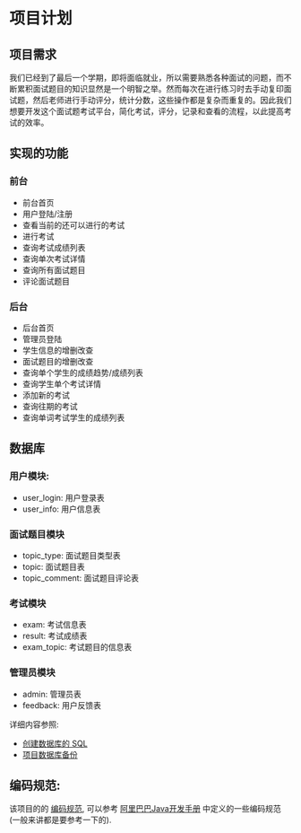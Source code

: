 # 项目计划

## 项目需求
我们已经到了最后一个学期，即将面临就业，所以需要熟悉各种面试的问题，而不断累积面试题目的知识显然是一个明智之举。然而每次在进行练习时去手动复印面试题，然后老师进行手动评分，统计分数，这些操作都是复杂而重复的。因此我们想要开发这个面试题考试平台，简化考试，评分，记录和查看的流程，以此提高考试的效率。

## 实现的功能
### 前台
- 前台首页
- 用户登陆/注册
- 查看当前的还可以进行的考试
- 进行考试
- 查询考试成绩列表
- 查询单次考试详情
- 查询所有面试题目
- 评论面试题目

### 后台
- 后台首页
- 管理员登陆
- 学生信息的增删改查
- 面试题目的增删改查
- 查询单个学生的成绩趋势/成绩列表
- 查询学生单个考试详情
- 添加新的考试
- 查询往期的考试
- 查询单词考试学生的成绩列表

## 数据库
### 用户模块:
- user_login: 用户登录表
- user_info: 用户信息表

### 面试题目模块
- topic_type: 面试题目类型表
- topic: 面试题目表
- topic_comment: 面试题目评论表  

### 考试模块
- exam: 考试信息表
- result: 考试成绩表
- exam_topic: 考试题目的信息表

### 管理员模块
- admin: 管理员表
- feedback: 用户反馈表

详细内容参照:
- [创建数据库的 SQL](projectSQL.sql)
- [项目数据库备份](dataBaseBackupSQL.sql)

## 编码规范:
该项目的的 [编码规范](codeSpecification.md), 可以参考 [阿里巴巴Java开发手册](阿里巴巴Java开发手册.pdf) 中定义的一些编码规范(一般来讲都是要参考一下的).
